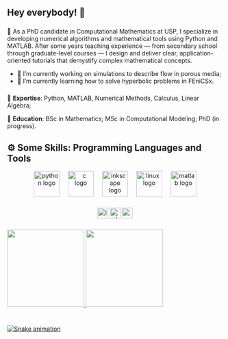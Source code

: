 ## Hey everybody! 👋

###

📌 As a PhD candidate in Computational Mathematics at USP, I specialize in developing numerical algorithms and mathematical tools using Python and MATLAB. After some years teaching experience — from secondary school through graduate-level courses — I design and deliver clear, application-oriented tutorials that demystify complex mathematical concepts.

- 🔭 I’m currently working on simulations to describe flow in porous media;
- 🌱 I’m currently learning how to solve hyperbolic problems in FEniCSx.

###

🔹 **Expertise**: Python, MATLAB, Numerical Methods, Calculus, Linear Algebra;

🔹 **Education**: BSc in Mathematics; MSc in Computational Modeling; PhD (in progress).

## ⚙️ Some Skills: Programming Languages and Tools

<div align="center">
  <img src="https://cdn.jsdelivr.net/gh/devicons/devicon/icons/python/python-original.svg" height="60" alt="python logo"  />
  <img width="12" />
  <img src="https://cdn.jsdelivr.net/gh/devicons/devicon/icons/c/c-original.svg" height="60" alt="c logo"  />
  <img width="12" />
  <img src="https://cdn.jsdelivr.net/gh/devicons/devicon/icons/inkscape/inkscape-original.svg" height="60" alt="inkscape logo"  />
  <img width="12" />
  <img src="https://cdn.jsdelivr.net/gh/devicons/devicon/icons/linux/linux-original.svg" height="60" alt="linux logo"  />
  <img width="12" />
  <img src="https://cdn.jsdelivr.net/gh/devicons/devicon/icons/matlab/matlab-original.svg" height="60" alt="matlab logo"  />
</div>

###

<div align="center">
  <img src="https://img.shields.io/static/v1?message=Instagram&logo=instagram&label=&color=E4405F&logoColor=white&labelColor=&style=for-the-badge" height="25" alt="instagram logo"  />
  <img src="https://img.shields.io/static/v1?message=Whatsapp&logo=whatsapp&label=&color=25D366&logoColor=white&labelColor=&style=for-the-badge" height="25" alt="whatsapp logo"  />
  <img src="https://img.shields.io/static/v1?message=Gmail&logo=gmail&label=&color=D14836&logoColor=white&labelColor=&style=for-the-badge" height="25" alt="gmail logo"  />
</div>

###

<div>
  <a href="https://beacons.ai/Uebert">
  <img height="180em" src="https://github-readme-stats.vercel.app/api?username=Uebert&show_icons=true&include_all_commits=true&count_private=true&theme=dark&locale=en" />
  <img height="180em" src="https://github-readme-stats.vercel.app/api/top-langs/?username=Uebert&locale=en&layout=compact&langs_count=16&theme=dark" />
</div>

<!--
###

<picture>
  <source media="(prefers-color-scheme: dark)" srcset="https://raw.githubusercontent.com/Uebert/Uebert/output/pacman-contribution-graph-dark.svg">
  <source media="(prefers-color-scheme: light)" srcset="https://raw.githubusercontent.com/Uebert/Uebert/output/pacman-contribution-graph.svg">
  <img alt="pacman contribution graph" src="https://raw.githubusercontent.com/Uebert/Uebert/output/pacman-contribution-graph.svg">
</picture>

###
-->

###

<br clear="both">
<source media="(prefers-color-scheme: dark)" srcset="https://raw.githubusercontent.com/Uebert/Uebert/output/pacman-contribution-graph-dark.svg">
<source media="(prefers-color-scheme: light)" srcset="https://raw.githubusercontent.com/Uebert/Uebert/output/pacman-contribution-graph.svg">
<img src="https://raw.githubusercontent.com/Uebert/Uebert/output/snake.svg" alt="Snake animation" />

###
